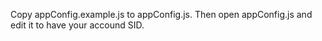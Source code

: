 Copy appConfig.example.js to appConfig.js. Then open appConfig.js
and edit it to have your accound SID.
